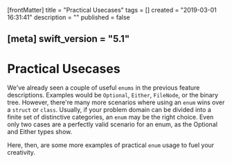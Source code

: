 [frontMatter]
title = "Practical Usecases"
tags = []
created = "2019-03-01 16:31:41"
description = ""
published = false

[meta]
swift_version = "5.1"
---

# Practical Usecases

We\'ve already seen a couple of useful `enums` in the previous feature
descriptions. Examples would be `Optional`, `Either`,
`FileNode`, or the binary tree. However, there\'re many more scenarios
where using an `enum` wins over a `struct` or `class`. Usually, if your
problem domain can be divided into a finite set of distinctive
categories, an `enum` may be the right choice. Even only two cases are a
perfectly valid scenario for an enum, as the Optional and Either types
show.

Here, then, are some more examples of practical `enum` usage to fuel
your creativity.
